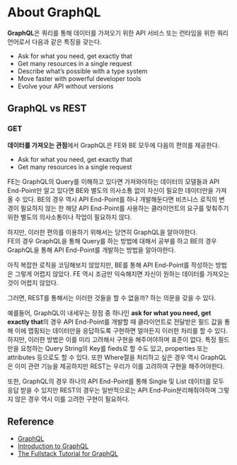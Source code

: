 # About GraphQL

**GraphQL**은 쿼리를 통해 데이터를 가져오기 위한 API 서비스 또는 런타임을 위한 쿼리 언어로서 다음과 같은 특징을 갖는다. 

* Ask for what you need, get exactly that
* Get many resources in a single request
* Describe what’s possible with a type system
* Move faster with powerful developer tools
* Evolve your API without versions

## GraphQL vs REST

### GET

**데이터를 가져오는 관점**에서 GraphQL은 FE와 BE 모두에 다음의 편의를 제공한다.  

* Ask for what you need, get exactly that
* Get many resources in a single request

FE는 GraphQL의 Query를 이해하고 있다면 가져와야하는 데이터의 모델들과 API End-Point만 알고 있다면 BE와 별도의 의사소통 없이 자신이 필요한 데이터만을 가져올 수 있다.
BE의 경우 역시 API End-Point를 하나 개발해둔다면 비즈니스 로직의 변경이 필요하지 않는 한 해당 API End-Point를 사용하는 클라이언트의 요구를 맞춰주기 위한 별도의 의사소통이나 작업이 필요하지 않다. 

하지만, 이러한 편의를 이용하기 위해서는 당연히 GraphQL을 알아야한다.  
FE의 경우 GraphQL을 통해 Query를 하는 방법에 대해서 공부를 하고 BE의 경우 GraphQL을 통해 API End-Point를 개발하는 방법을 알아야한다. 

아직 복잡한 로직을 코딩해보지 않았지만, BE를 통해 API End-Point를 작성하는 방법은 그렇게 어렵지 않았다. 
FE 역시 조금만 익숙해지면 자신이 원하는 데이터를 가져오는 것이 어렵지 않았다.  

그러면, REST를 통해서는 이러한 것들을 할 수 없을까? 하는 의문을 갖을 수 있다. 

예를들어, GraphQL이 내세우는 장점 중 하나인 **ask for what you need, get exactly that**의 경우 API End-Point를 개발할 때 클라이언트로 전달받은 필드 값을 통해 이에 맵핑되는 데이터만을 응답하도록 구현하면 얼마든지 이러한 처리를 할 수 있다. 
하지만, 이러한 방법은 이를 미리 고려해서 구현을 해주어야하며 표준이 없다. 특정 필드만을 요청하는 Query String의 Key를 fieds로 할 수도 있고, properties 또는 attributes 등으로도 할 수 있다. 또한 Where절을 처리하고 싶은 경우 역시 GraphQL은 이미 관련 기능을 제공하지만 REST는 우리가 이를 고려하여 구현을 해주어야한다.  

또한, GraphQL의 경우 하나의 API End-Point를 통해 Single 및 List 데이터를 모두 응답 받을 수 있지만 REST의 경우는 일반적으로는 API End-Poin분리해줘야하며 그렇지 않은 경우 역시 이를 고려한 구현이 필요하다. 


## Reference

* [GraphQL](https://graphql.org/)
* [Introduction to GraphQL](https://graphql.org/learn/)
* [The Fullstack Tutorial for GraphQL](https://www.howtographql.com/)
